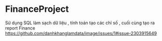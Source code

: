 # FinanceProject
Sử dụng SQL làm sạch dữ liệu , tính toán tạo các chỉ số , cuối cùng tạo ra report Finance
https://github.com/danhkhanglamdata/image/issues/1#issue-2303915649
